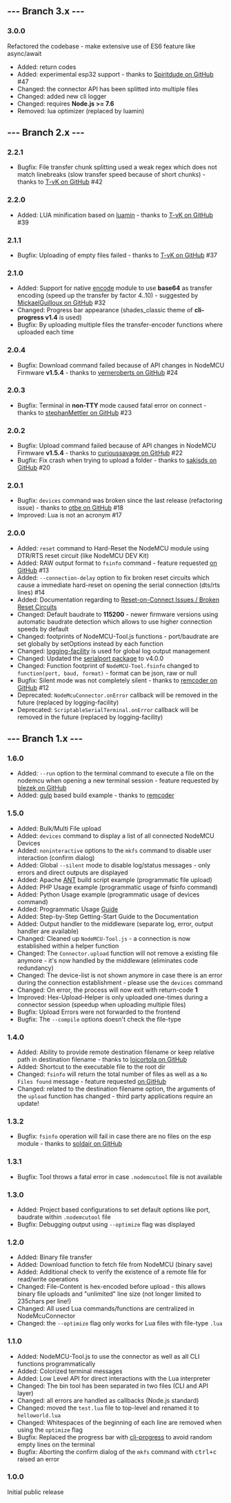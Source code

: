 ## --- Branch 3.x --- ##

### 3.0.0 ###
Refactored the codebase - make extensive use of ES6 feature like async/await

* Added: return codes
* Added: experimental esp32 support - thanks to [Spiritdude on GitHub](https://github.com/AndiDittrich/NodeMCU-Tool/pull/47) #47
* Changed: the connector API has been splitted into multiple files
* Changed: added new cli logger
* Changed: requires **Node.js >= 7.6**
* Removed: lua optimizer (replaced by luamin)

## --- Branch 2.x --- ##

### 2.2.1 ###
* Bugfix: File transfer chunk splitting used a weak regex which does not match linebreaks (slow transfer speed because of short chunks) - thanks to [T-vK on GitHub](https://github.com/AndiDittrich/NodeMCU-Tool/issues/42) #42

### 2.2.0 ###
* Added: LUA minification based on [luamin](https://www.npmjs.com/package/luamin) - thanks to [T-vK on GitHub](https://github.com/AndiDittrich/NodeMCU-Tool/pull/39) #39

### 2.1.1 ###
* Bugfix: Uploading of empty files failed - thanks to [T-vK on GitHub](https://github.com/AndiDittrich/NodeMCU-Tool/pull/37) #37

### 2.1.0 ###
* Added: Support for native [encode](http://nodemcu.readthedocs.io/en/master/en/modules/encoder/) module to use **base64** as transfer encoding (speed up the transfer by factor 4..10) - suggested by [MickaelGuilloux on GitHub](https://github.com/AndiDittrich/NodeMCU-Tool/pull/34) #32 
* Changed: Progress bar appearance (shades_classic theme of **cli-progress v1.4** is used)
* Bugfix: By uploading multiple files the transfer-encoder functions where uploaded each time

### 2.0.4 ###
* Bugfix: Download command failed because of API changes in NodeMCU Firmware **v1.5.4** - thanks to [verneroberts on GitHub](https://github.com/AndiDittrich/NodeMCU-Tool/pull/24) #24

### 2.0.3 ###
* Bugfix: Terminal in **non-TTY** mode caused fatal error on connect - thanks to [stephanMettler on GitHub](https://github.com/AndiDittrich/NodeMCU-Tool/issues/23) #23

### 2.0.2 ###
* Bugfix: Upload command failed because of API changes in NodeMCU Firmware **v1.5.4** - thanks to [curioussavage on GitHub](https://github.com/AndiDittrich/NodeMCU-Tool/issues/22) #22
* Bugfix: Fix crash when trying to upload a folder - thanks to [sakisds on GitHub](https://github.com/AndiDittrich/NodeMCU-Tool/pull/20) #20 

### 2.0.1 ###
* Bugfix: `devices` command was broken since the last release (refactoring issue) - thanks to [otbe on GitHub](https://github.com/AndiDittrich/NodeMCU-Tool/issues/18) #18
* Improved: Lua is not an acronym #17

### 2.0.0 ###
* Added: `reset` command to Hard-Reset the NodeMCU module using DTR/RTS reset circuit (like NodeMCU DEV Kit)
* Added: RAW output format to `fsinfo` command - feature requested [on GitHub](https://github.com/AndiDittrich/NodeMCU-Tool/issues/13) #13
* Added: `--connection-delay` option to fix broken reset circuits which cause a immediate hard-reset on opening the serial connection (dts/rts lines) #14
* Added: Documentation regarding to [Reset-on-Connect Issues / Broken Reset Circuits](docs/Reset_on_Connect.md)
* Changed: Default baudrate to **115200** - newer firmware versions using automatic baudrate detection which allows to use higher connection speeds by default
* Changed: footprints of NodeMCU-Tool.js functions - port/baudrate are set globally by setOptions instead by each function
* Changed: [logging-facility](https://github.com/AndiDittrich/Node.Logging-Facility) is used for global log output management
* Changed: Updated the [serialport package](https://github.com/EmergingTechnologyAdvisors/node-serialport) to v4.0.0
* Changed: Function footprint of `NodeMCU-Tool.fsinfo` changed to `function(port, baud, format)` - format can be json, raw or null
* Bugfix: Silent mode was not completely silent - thanks to [remcoder on GitHub](https://github.com/remcoder) #12
* Deprecated: `NodeMcuConnector.onError` callback will be removed in the future (replaced by logging-facility)
* Deprecated: `ScriptableSerialTerminal.onError` callback will be removed in the future (replaced by logging-facility)

## --- Branch 1.x --- ##

### 1.6.0 ###
* Added: `--run` option to the terminal command to execute a file on the nodemcu when opening a new terminal session - feature requested by [blezek on GitHub](https://github.com/AndiDittrich/NodeMCU-Tool/issues/11)
* Added: [gulp](http://gulpjs.com/) based build example - thanks to [remcoder](https://github.com/AndiDittrich/NodeMCU-Tool/commits/master?author=remcoder)

### 1.5.0 ###
* Added: Bulk/Multi File upload
* Added: `devices` command to display a list of all connected NodeMCU Devices
* Added: `noninteractive` options to the `mkfs` command to disable user interaction (confirm dialog)
* Added: Global `--silent` mode to disable log/status messages - only errors and direct outputs are displayed
* Added: Apache [ANT](http://ant.apache.org/) build script example (programmatic file upload)
* Added: PHP Usage example (programmatic usage of fsinfo command)
* Added: Python Usage example (programmatic usage of devices command)
* Added: Programmatic Usage [Guide](docs/ProgrammaticUsage.md)
* Added: Step-by-Step Getting-Start Guide to the Documentation
* Added: Output handler to the middleware (separate log, error, output handler are available)
* Changed: Cleaned up `NodeMCU-Tool.js` - a connection is now established within a helper function
* Changed: The `Connector.upload` function will not remove a existing file anymore - it's now handled by the middleware (eliminates code redundancy)
* Changed: The device-list is not shown anymore in case there is an error during the connection establishment - please use the `devices` command
* Changed: On error, the process will now exit with return-code **1**
* Improved: Hex-Upload-Helper is only uploaded one-times during a connector session (speedup when uploading multiple files)
* Bugfix: Upload Errors were not forwarded to the frontend 
* Bugfix: The `--compile` options doesn't check the file-type

### 1.4.0 ###
* Added: Ability to provide remote destination filename or keep relative path in destination filename - thanks to [loicortola on GitHub](https://github.com/AndiDittrich/NodeMCU-Tool/pull/5)
* Added: Shortcut to the executable file to the root dir 
* Changed: `fsinfo` will return the total number of files as well as a `No Files found` message - feature requested [on GitHub](https://github.com/AndiDittrich/NodeMCU-Tool/issues/3)
* Changed: related to the destination filename option, the arguments of the `upload` function has changed - third party applications require an update!

### 1.3.2 ###
* Bugfix: `fsinfo` operation will fail in case there are no files on the esp module - thanks to [soldair on GitHub](https://github.com/AndiDittrich/NodeMCU-Tool/pull/1)

### 1.3.1 ###
* Bugfix: Tool throws a fatal error in case `.nodemcutool` file is not available

### 1.3.0 ###
* Added: Project based configurations to set default options like port, baudrate within `.nodemcutool` file
* Bugfix: Debugging output using `--optimize` flag was displayed

### 1.2.0 ###
* Added: Binary file transfer
* Added: Download function to fetch file from NodeMCU (binary save)
* Added: Additional check to verify the existence of a remote file for read/write operations 
* Changed: File-Content is hex-encoded before upload - this allows binary file uploads and "unlimited" line size (not longer limited to 235chars per line!)
* Changed: All used Lua commands/functions are centralized in NodeMcuConnector
* Changed: the `--optimize` flag only works for Lua files with file-type `.lua`

### 1.1.0 ###
* Added: NodeMCU-Tool.js to use the connector as well as all CLI functions programmatically
* Added: Colorized terminal messages
* Added: Low Level API for direct interactions with the Lua interpreter
* Changed: The bin tool has been separated in two files (CLI and API layer)
* Changed: all errors are handled as callbacks (Node.js standard)
* Changed: moved the `test.lua` file to top-level and renamed it to `helloworld.lua`
* Changed: Whitespaces of the beginning of each line are removed when using the `optimize` flag
* Bugfix: Replaced the progress bar with [cli-progress](https://www.npmjs.com/package/cli-progress) to avoid random empty lines on the terminal
* Bugfix: Aborting the confirm dialog of the `mkfs` command with <kbd>ctrl+c</kbd> raised an error

### 1.0.0 ###
Initial public release